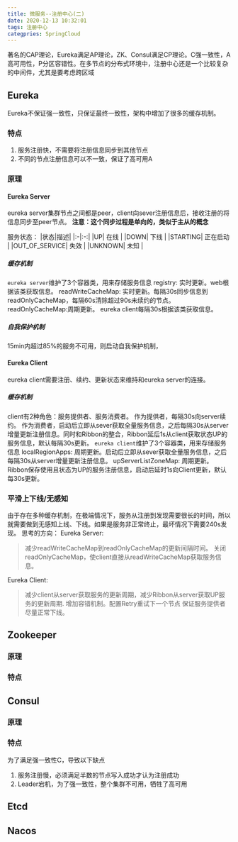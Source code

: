 ```yaml
---
title: 微服务--注册中心(二)
date: 2020-12-13 10:32:01
tags: 注册中心
categpries: SpringCloud
---
```

著名的CAP理论，Eureka满足AP理论，ZK、Consul满足CP理论。C强一致性，A高可用性，P分区容错性。在多节点的分布式环境中，注册中心还是一个比较复杂的中间件，尤其是要考虑跨区域

<!-- more -->

## Eureka
Eureka不保证强一致性，只保证最终一致性，架构中增加了很多的缓存机制。
### 特点
1. 服务注册快，不需要将注册信息同步到其他节点
2. 不同的节点注册信息可以不一致，保证了高可用A

### 原理

#### Eureka Server
eureka server集群节点之间都是peer，client向sever注册信息后，接收注册的将信息同步至peer节点。
**注意：这个同步过程是单向的，类似于主从的概念**

服务状态：
|状态|描述|
|:-|:-:|
|UP| 在线 |
|DOWN| 下线 |
|STARTING| 正在启动 |
|OUT_OF_SERVICE| 失效 |
|UNKNOWN| 未知 |

##### 缓存机制
`eureka server`维护了3个容器类，用来存储服务信息
registry: 实时更新。web根据该类获取信息。
readWriteCacheMap: 实时更新。每隔30s同步信息到readOnlyCacheMap，每隔60s清除超过90s未续约的节点。
readOnlyCacheMap:周期更新。 eureka client每隔30s根据该类获取信息。

##### 自我保护机制
15min内超过85%的服务不可用，则启动自我保护机制，

#### Eureka Client
eureka client需要注册、续约、更新状态来维持和eureka server的连接。

##### 缓存机制
client有2种角色：服务提供者、服务消费者。
作为提供者，每隔30s向server续约。
作为消费者，启动后立即从sever获取全量服务信息，之后每隔30s从server增量更新注册信息。同时和Ribbon的整合，Ribbon延后1s从client获取状态UP的服务信息，默认每隔30s更新。
`eureka client`维护了3个容器类，用来存储服务信息
localRegionApps: 周期更新。启动后立即从sever获取全量服务信息，之后每隔30s从server增量更新注册信息。
upServerListZoneMap: 周期更新。Ribbon保存使用且状态为UP的服务注册信息，启动后延时1s向Client更新，默认每30s更新。

### 平滑上下线/无感知
由于存在多种缓存机制，在极端情况下，服务从注册到发现需要很长的时间，所以就需要做到无感知上线、下线。如果是服务非正常终止，最坏情况下需要240s发现。
思考的方向：
Eureka Server:
> 减少readWriteCacheMap到readOnlyCacheMap的更新间隔时间。
> 关闭readOnlyCacheMap，使client直接从readWriteCacheMap获取服务信息。

Eureka Client:
> 减少client从server获取服务的更新周期，减少Ribbon从server获取UP服务的更新周期.
> 增加容错机制。配置Retry重试下一个节点
> 保证服务提供者尽量正常下线。

## Zookeeper
### 原理

### 特点


## Consul
### 原理

### 特点
为了满足强一致性C，导致以下缺点

1. 服务注册慢，必须满足半数的节点写入成功才认为注册成功
2. Leader宕机，为了强一致性，整个集群不可用，牺牲了高可用


## Etcd

## Nacos


